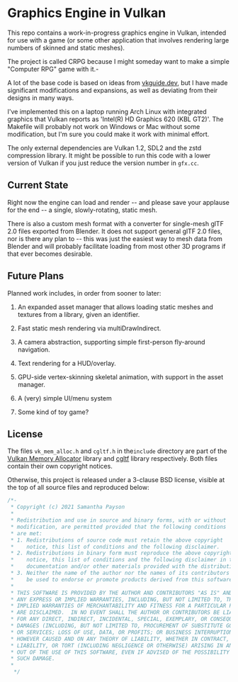 # Graphics Engine in Vulkan

This repo contains a work-in-progress graphics engine in Vulkan, intended for
use with a game (or some other application that involves rendering large numbers
of skinned and static meshes).

The project is called CRPG because I might someday want to make a simple
"Computer RPG" game with it.-

A lot of the base code is based on ideas from [vkguide.dev][vkguide], but I have
made significant modifications and expansions, as well as deviating from their
designs in many ways.

I've implemented this on a laptop running Arch Linux with integrated graphics
that Vulkan reports as 'Intel(R) HD Graphics 620 (KBL GT2)'. The Makefile will
probably not work on Windows or Mac without some modification, but I'm sure you
could make it work with minimal effort.

The only external dependencies are Vulkan 1.2, SDL2 and the zstd compression
library. It might be possible to run this code with a lower version of Vulkan if
you just reduce the version number in `gfx.cc`.

[vkguide]: https://vkguide.dev

## Current State

Right now the engine can load and render -- and please save your applause for
the end -- a single, slowly-rotating, static mesh.

There is also a custom mesh format with a converter for single-mesh glTF 2.0
files exported from Blender. It does not support general glTF 2.0 files, nor is
there any plan to -- this was just the easiest way to mesh data from Blender and
will probably facilitate loading from most other 3D programs if that ever
becomes desirable.

## Future Plans

Planned work includes, in order from sooner to later:

  1. An expanded asset manager that allows loading static meshes and textures
     from a library, given an identifier.
	 
  2. Fast static mesh rendering via multiDrawIndirect.

  3. A camera abstraction, supporting simple first-person fly-around navigation.

  4. Text rendering for a HUD/overlay.

  5. GPU-side vertex-skinning skeletal animation, with support in the asset
     manager.

  6. A (very) simple UI/menu system
  
  7. Some kind of toy game?
  
## License

The files `vk_mem_alloc.h` and `cgltf.h` in the`include` directory are part of
the [Vulkan Memory Allocator][VMA] library and [cgltf][cgltf] library
respectively. Both files contain their own copyright notices.

[VMA]:   https://github.com/GPUOpen-LibrariesAndSDKs/VulkanMemoryAllocator
[cgltf]: https://github.com/jkuhlmann/cgltf

Otherwise, this project is released under a 3-clause BSD license, visible at the
top of all source files and reproduced below:

```cpp
/*-
 * Copyright (c) 2021 Samantha Payson
 *
 * Redistribution and use in source and binary forms, with or without
 * modification, are permitted provided that the following conditions
 * are met:
 * 1. Redistributions of source code must retain the above copyright
 *    notice, this list of conditions and the following disclaimer.
 * 2. Redistributions in binary form must reproduce the above copyright
 *    notice, this list of conditions and the following disclaimer in the
 *    documentation and/or other materials provided with the distribution.
 * 3. Neither the name of the author nor the names of its contributors may
 *    be used to endorse or promote products derived from this software
 *
 * THIS SOFTWARE IS PROVIDED BY THE AUTHOR AND CONTRIBUTORS "AS IS" AND
 * ANY EXPRESS OR IMPLIED WARRANTIES, INCLUDING, BUT NOT LIMITED TO, THE
 * IMPLIED WARRANTIES OF MERCHANTABILITY AND FITNESS FOR A PARTICULAR PURPOSE
 * ARE DISCLAIMED.  IN NO EVENT SHALL THE AUTHOR OR CONTRIBUTORS BE LIABLE
 * FOR ANY DIRECT, INDIRECT, INCIDENTAL, SPECIAL, EXEMPLARY, OR CONSEQUENTIAL
 * DAMAGES (INCLUDING, BUT NOT LIMITED TO, PROCUREMENT OF SUBSTITUTE GOODS
 * OR SERVICES; LOSS OF USE, DATA, OR PROFITS; OR BUSINESS INTERRUPTION)
 * HOWEVER CAUSED AND ON ANY THEORY OF LIABILITY, WHETHER IN CONTRACT, STRICT
 * LIABILITY, OR TORT (INCLUDING NEGLIGENCE OR OTHERWISE) ARISING IN ANY WAY
 * OUT OF THE USE OF THIS SOFTWARE, EVEN IF ADVISED OF THE POSSIBILITY OF
 * SUCH DAMAGE.
 *
  */
 ```

